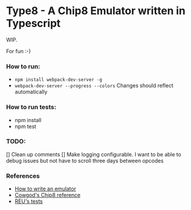 # Type8 - A Chip8 Emulator written in Typescript
WIP.

For fun :-)

### How to run:
- `npm install webpack-dev-server -g`
- `webpack-dev-server --progress --colors`
Changes should reflect automatically

### How to run tests:
- npm install
- npm test

### TODO:
[] Clean up comments
[] Make logging configurable. I want to be able to debug issues but not have to scroll three days between opcodes

### References
- [How to write an emulator](http://www.multigesture.net/articles/how-to-write-an-emulator-chip-8-interpreter/)
- [Cowgod's Chip8 reference](http://devernay.free.fr/hacks/chip8/C8TECH10.HTM#font)
- [REU's tests](https://github.com/reu/chip8.js/blob/master/test/cpu.test.js)